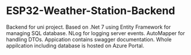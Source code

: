 # ESP32-Weather-Station-Backend
Backend for uni project. Based on .Net 7 using Entity Framework for managing SQL database.
NLog for logging server events.
AutoMapper for handling DTOs.
Appication contains swagger documentation.
Whole appilcation including database is hosted on Azure Portal.
